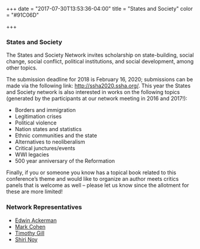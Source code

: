 +++
date = "2017-07-30T13:53:36-04:00"
title = "States and Society"
color = "#91C06D"

+++

### States and Society

The States and Society Network invites scholarship on state-building, social change, social conflict, political institutions, and social development, among other topics.

The submission deadline for 2018 is February 16, 2020; submissions can be made via the following link: http://ssha2020.ssha.org/. This year the States and Society network is also interested in works on the following topics (generated by the participants at our network meeting in 2016 and 2017!):

- Borders and immigration
- Legitimation crises
- Political violence
- Nation states and statistics
- Ethnic communities and the state
- Alternatives to neoliberalism
- Critical junctures/events
- WWI legacies
- 500 year anniversary of the Reformation

Finally, if you or someone you know has a topical book related to this conference’s theme and would like to organize an author meets critics panels that is welcome as well – please let us know since the allotment for these are more limited!

### Network Representatives

- [Edwin Ackerman](mailto:efackerm@maxwell.syr.edu)
- [Mark Cohen](mailto:mark.cohen@cuhk.edu.hk)
- [Timothy Gill](mailto:gillt@uncw.edu)
- [Shiri Noy](mailto:noys@denison.edu)
